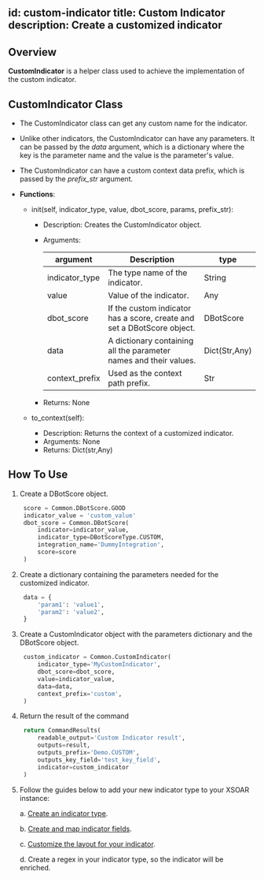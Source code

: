 id: custom-indicator
title: Custom Indicator
description: Create a customized indicator
---

## Overview
**CustomIndicator** is a helper class used to achieve the implementation of the custom indicator.
## CustomIndicator Class

* The CustomIndicator class can get any custom name for the indicator.
* Unlike other indicators, the CustomIndicator can have any parameters. It can be passed by the *data* argument, which is a dictionary where the key is the parameter name and the value is the parameter's value.
* The CustomIndicator can have a custom context data prefix, which is passed by the *prefix_str* argument.
  
* **Functions**:
    
    * init(self, indicator_type, value, dbot_score, params, prefix_str):
        * Description: Creates the CustomIndicator object.
        * Arguments:
          
            | argument | Description| type|
            | --- | --- | ---|
            | indicator_type | The type name of the indicator.| String
            | value | Value of the indicator. | Any
            | dbot_score | If the custom indicator has a score,  create and set a DBotScore object.| DBotScore
            | data | A dictionary containing all the parameter names and their values.| Dict(Str,Any)
            | context_prefix | Used as the context path prefix.| Str
        * Returns: None
    
    * to_context(self):
        * Description: Returns the context of a customized indicator.
        * Arguments: None
        * Returns: Dict(str,Any)
    
## How To Use
1. Create a DBotScore object.
   ```python
    score = Common.DBotScore.GOOD
    indicator_value = 'custom_value'
    dbot_score = Common.DBotScore(
        indicator=indicator_value,
        indicator_type=DBotScoreType.CUSTOM,
        integration_name='DummyIntegration',
        score=score
    )
2. Create a dictionary containing the parameters needed for the customized indicator.
   ```python    
    data = {
        'param1': 'value1',
        'param2': 'value2',
    }
3. Create a CustomIndicator object with the parameters dictionary and the DBotScore object.
   ```python
    custom_indicator = Common.CustomIndicator(
        indicator_type='MyCustomIndicator',
        dbot_score=dbot_score,
        value=indicator_value,
        data=data,
        context_prefix='custom',
    )
4. Return the result of the command
   ```python
    return CommandResults(
        readable_output='Custom Indicator result',
        outputs=result,
        outputs_prefix='Demo.CUSTOM',
        outputs_key_field='test_key_field',
        indicator=custom_indicator
    )

5. Follow the guides below to add your new indicator type to your XSOAR instance:
   
    a.  [Create an indicator type](https://docs.paloaltonetworks.com/cortex/cortex-xsoar/6-2/cortex-xsoar-admin/manage-indicators/understand-indicators/indicator-types/create-an-indicator-type).
    
    b. [Create and map indicator fields](https://docs.paloaltonetworks.com/cortex/cortex-xsoar/6-2/cortex-xsoar-admin/manage-indicators/understand-indicators/indicator-fields).
    
    c. [Customize the layout for your indicator](https://docs.paloaltonetworks.com/cortex/cortex-xsoar/6-2/cortex-xsoar-admin/manage-indicators/understand-indicators/customize-indicator-view-layouts).
    
    d. Create a regex in your indicator type, so the indicator will be enriched.
